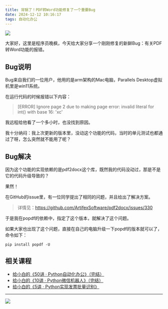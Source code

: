 ```yaml
---
title: 背锅了！PDF转Word功能修复了一个重要Bug
date: 2024-12-12 10:16:17
tags: 自动化办公
---
```


![](https://course-1300615378.cos.ap-guangzhou.myqcloud.com/popdf/%E5%B0%81%E9%9D%A2-%E6%A8%AA-%E4%BA%8C%E7%BB%B4%E7%A0%81.jpg)

大家好，这里是程序员晚枫，今天给大家分享一个刚刚修复的新鲜Bug：有关PDF转Word功能的报错。


## Bug说明

Bug来自我们的一位用户，他用的是arm架构的Mac电脑，Parallels Desktop虚拟机里是win11系统。


在运行代码的时候报错以下内容：

> [ERROR] Ignore page 2 due to making page error: invalid literal for int() with base 16: 'xc'

我远程给他看了一个多小时，也没找到原因。

我十分纳闷：我上次更新的版本里，没动这个功能的代码，当时的单元测试也都通过了呀，怎么突然就不能用了呢？


## Bug解决

因为这个功能的实现依赖的是pdf2docx这个库，既然我的代码没动过，那是不是它的代码升级导致的？

果然！

在GitHub的issue里，有一位同学提出了相同的问题，并且给出了解决方案。

> 详情见：https://github.com/ArtifexSoftware/pdf2docx/issues/330

于是我在popdf的依赖中，指定了这个版本，就解决了这个问题。

如果大家也出现了这个问题，直接在自己的电脑升级一下popdf的版本就可以了，命令如下：

```shell
pip install popdf -U
```


## 相关课程

- [给小白的《50讲 · Python自动化办公》（完结）](https://mp.weixin.qq.com/s/lOx4cAp9AllsCrhsUqVn8g)
- [给小白的《10讲 · Python微信机器人》（完结）](https://mp.weixin.qq.com/s/-oR2dUakXEY3vmPbzVtrnA)
- [给小白的《5讲 · Python实现发票批量识别》](https://mp.weixin.qq.com/s/pGim7ifpgLwYUJ9a-FHvaw)

---


![](https://www.python-office.com/assets/img/sub-py.4754d4d4.jpg)